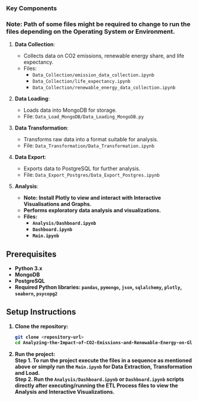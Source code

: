 
### Key Components

### Note: Path of some files might be required to change to run the files depending on the Operating System or Environment.

1. **Data Collection**:
   - Collects data on CO2 emissions, renewable energy share, and life expectancy.
   - Files: 
     - `Data_Collection/emission_data_collection.ipynb`
     - `Data_Collection/life_expectancy.ipynb`
     - `Data_Collection/renewable_energy_data_collection.ipynb`
2. **Data Loading**:
   - Loads data into MongoDB for storage.
   - File: `Data_Load_MongoDB/Data_Loading_MongoDB.py`
    
3. **Data Transformation**:
   - Transforms raw data into a format suitable for analysis.
   - File: `Data_Transformation/Data_Transformation.ipynb`

4. **Data Export**:
   - Exports data to PostgreSQL for further analysis.
   - File: `Data_Export_Postgres/Data_Export_Postgres.ipynb`

5. **Analysis**:
   - <b> Note: Install Plotly to view and interact with Interactive Visualisations and Graphs.
   - Performs exploratory data analysis and visualizations.
   - Files:
     - `Analysis/Dashboard.ipynb`
     - `Dashboard.ipynb`
     - `Main.ipynb`

## Prerequisites

- Python 3.x
- MongoDB
- PostgreSQL
- Required Python libraries: `pandas`, `pymongo`, `json`, `sqlalchemy`, `plotly`, `seaborn`, `psycopg2`

## Setup Instructions

1. Clone the repository:
   ```bash
   git clone <repository-url>
   cd Analyzing-the-Impact-of-CO2-Emissions-and-Renewable-Energy-on-Global-Life-Expectancy
2. Run the project:<br>
  Step 1. To run the project execute the files in a sequence as mentioned above or simply run the `Main.ipynb` for Data Extraction, Transformation and Load.<br>
  Step 2. Run the `Analysis/Dashboard.ipynb` or `Dashboard.ipynb` scripts directly after executing/running the ETL Process files to view the Analysis and Interactive Visualizations.

